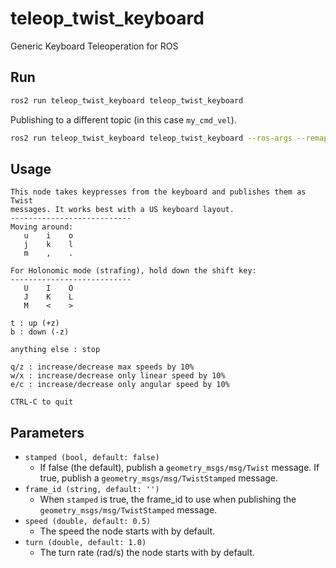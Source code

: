 # teleop_twist_keyboard
Generic Keyboard Teleoperation for ROS

## Run

```sh
ros2 run teleop_twist_keyboard teleop_twist_keyboard
```

Publishing to a different topic (in this case `my_cmd_vel`).
```sh
ros2 run teleop_twist_keyboard teleop_twist_keyboard --ros-args --remap cmd_vel:=my_cmd_vel
```

## Usage

```
This node takes keypresses from the keyboard and publishes them as Twist
messages. It works best with a US keyboard layout.
---------------------------
Moving around:
   u    i    o
   j    k    l
   m    ,    .

For Holonomic mode (strafing), hold down the shift key:
---------------------------
   U    I    O
   J    K    L
   M    <    >

t : up (+z)
b : down (-z)

anything else : stop

q/z : increase/decrease max speeds by 10%
w/x : increase/decrease only linear speed by 10%
e/c : increase/decrease only angular speed by 10%

CTRL-C to quit
```

## Parameters
- `stamped (bool, default: false)`
  - If false (the default), publish a `geometry_msgs/msg/Twist` message.  If true, publish a `geometry_msgs/msg/TwistStamped` message.
- `frame_id (string, default: '')`
  - When `stamped` is true, the frame_id to use when publishing the `geometry_msgs/msg/TwistStamped` message.
- `speed (double, default: 0.5)`
  - The speed the node starts with by default.
- `turn (double, default: 1.0)`
  - The turn rate (rad/s) the node starts with by default.